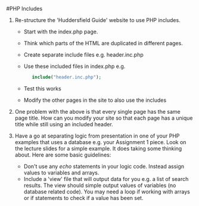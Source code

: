 #PHP Includes

1. Re-structure the 'Huddersfield Guide' website to use PHP includes.
   * Start with the index.php page. 
   * Think which parts of the HTML are duplicated in different pages.
   * Create separate include files e.g. header.inc.php
   * Use these included files in index.php e.g.
     ```php
        include("header.inc.php");
     ```

    * Test this works
    * Modify the other pages in the site to also use the includes
   

2. One problem with the above is that every single page has the same page title. How can you modify your site so that each page has a unique title while still using an included header.

3. Have a go at separating logic from presentation in one of your PHP examples that uses a database e.g. your Assignment 1 piece. Look on the lecture slides for a simple example. It does taking some thinking about. Here are some basic guidelines:
     * Don't use any *echo* statements in your logic code. Instead assign values to variables and arrays. 
     * Include a 'view' file that will output data for you e.g. a list of search results. The view should simple output values of variables (no database related code). You may need a loop if working with arrays or if statements to check if a value has been set. 

